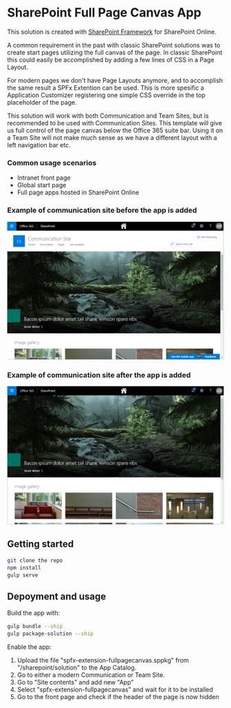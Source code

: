 # SharePoint Full Page Canvas App

This solution is created with [SharePoint Framework](https://docs.microsoft.com/en-us/sharepoint/dev/spfx/sharepoint-framework-overview) for SharePoint Online.

A common requirement in the past with classic SharePoint solutions was to create start pages utilizing the full canvas of the page. In classic SharePoint this could easily be accomplished by adding a few lines of CSS in a Page Layout.

For modern pages we don't have Page Layouts anymore, and to accomplish the same result a SPFx Extention can be used. This is more spesific a Application Customizer registering one simple CSS override in the top placeholder of the page.

This solution will work with both Communication and Team Sites, but is recommended to be used with Communication Sites. This template will give us full control of the page canvas below the Office 365 suite bar. Using it on a Team Site will not make much sense as we have a different layout with a left navigation bar etc.

### Common usage scenarios

* Intranet front page
* Global start page
* Full page apps hosted in SharePoint Online

### Example of communication site before the app is added

![Example of communication site before the app is added](./assets/example-communicationsite-before.png)

### Example of communication site after the app is added

![Example of communication site after the app is added](./assets/example-communicationsite-after.png)


## Getting started

```bash
git clone the repo
npm install
gulp serve
```

## Depoyment and usage

Build the app with:

```bash
gulp bundle --ship
gulp package-solution --ship
```

Enable the app:

1. Upload the file "spfx-extension-fullpagecanvas.sppkg" from  "/sharepoint/solution" to the App Catalog.
2. Go to either a modern Communication or Team Site.
3. Go to "Site contents" and add new "App"
4. Select "spfx-extension-fullpagecanvas" and wait for it to be installed
5. Go to the front page and check if the header of the page is now hidden